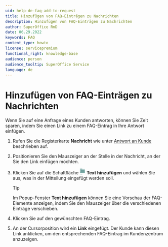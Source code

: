 ```yaml
---
uid: help-de-faq-add-to-request
title: Hinzufügen von FAQ-Einträgen zu Nachrichten
description: Hinzufügen von FAQ-Einträgen zu Nachrichten
author: SuperOffice RnD
date: 06.29.2022
keywords: FAQ
content_type: howto
license: servicepremium
functional_right: knowledge-base
audience: person
audience_tooltip: SuperOffice Service
language: de
---
```


# Hinzufügen von FAQ-Einträgen zu Nachrichten

Wenn Sie auf eine Anfrage eines Kunden antworten, können Sie Zeit sparen, indem Sie einen Link zu einem FAQ-Eintrag in Ihre Antwort einfügen.

1. Rufen Sie die Registerkarte **Nachricht** wie unter [Antwort an Kunde][1] beschrieben auf.
1. Positionieren Sie den Mauszeiger an der Stelle in der Nachricht, an der Sie den Link einfügen möchten.
1. Klicken Sie auf die Schaltfläche ![Symbol][img1] **Text hinzufügen** und wählen Sie aus, was in der Mitteilung eingefügt werden soll.

   > [!TIP]
   > Im Popup-Fenster **Text hinzufügen** können Sie eine Vorschau der FAQ-Elemente anzeigen, indem Sie den Mauszeiger über die verschiedenen Einträge verschieben.

1. Klicken Sie auf den gewünschten FAQ-Eintrag.
1. An der Cursorposition wird ein **Link** eingefügt. Der Kunde kann diesen Link anklicken, um den entsprechenden FAQ-Eintrag im Kundenzentrum anzuzeigen.

<!-- Referenced links -->
[1]: ../../request/learn/reply.md

<!-- Referenced images -->
[img1]: ../../../../common/icons/copy-paste-icon.png
